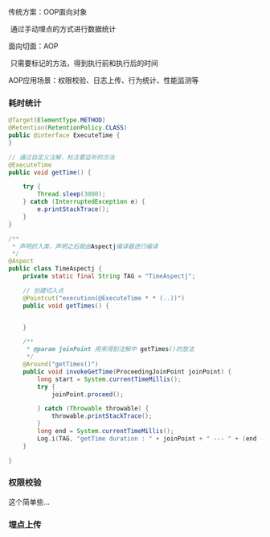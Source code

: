传统方案：OOP面向对象

​	通过手动埋点的方式进行数据统计

面向切面：AOP

​	只需要标记的方法，得到执行前和执行后的时间



AOP应用场景：权限校验、日志上传、行为统计、性能监测等 





### 耗时统计

```java
@Target(ElementType.METHOD)
@Retention(RetentionPolicy.CLASS)
public @interface ExecuteTime {
}
```

```java
// 通过自定义注解，标注要监听的方法
@ExecuteTime
public void getTime() {

    try {
        Thread.sleep(3000);
    } catch (InterruptedException e) {
        e.printStackTrace();
    }
}
```

```java
/**
 * 声明织入类，声明之后就由Aspectj编译器进行编译
 */
@Aspect
public class TimeAspectj {
    private static final String TAG = "TimeAspectj";

    // 创建切入点
    @Pointcut("execution(@ExecuteTime * * (..))")
    public void getTimes() {


    }

    /**
     * @param joinPoint 用来得到注解中 getTimes()的放法
     */
    @Around("getTimes()")
    public void invokeGetTime(ProceedingJoinPoint joinPoint) {
        long start = System.currentTimeMillis();
        try {
            joinPoint.proceed();

        } catch (Throwable throwable) {
            throwable.printStackTrace();
        }
        long end = System.currentTimeMillis();
        Log.i(TAG, "getTime duration : " + joinPoint + " --- " + (end - start));
    }

}
```

### 权限校验

这个简单些...

### 埋点上传

